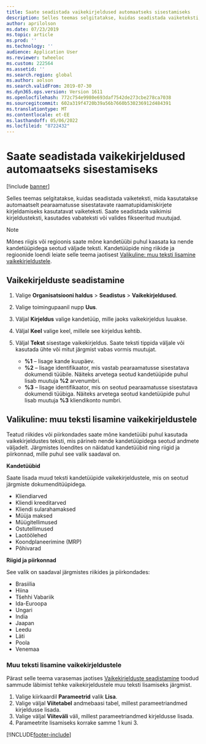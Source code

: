 ```yaml
---
title: Saate seadistada vaikekirjeldused automaatseks sisestamiseks
description: Selles teemas selgitatakse, kuidas seadistada vaiketeksti, mida kasutatakse automaatselt pearaamatusse sisestatavate raamatupidamiskirjete kirjeldamiseks kasutatavat vaiketeksti. Saate seadistada vaikimisi kirjeldusteksti, kasutades vabateksti või valides fikseeritud muutujad.
author: aprilolson
ms.date: 07/23/2019
ms.topic: article
ms.prod: ''
ms.technology: ''
audience: Application User
ms.reviewer: twheeloc
ms.custom: 222564
ms.assetid: ''
ms.search.region: global
ms.author: aolson
ms.search.validFrom: 2019-07-30
ms.dyn365.ops.version: Version 1611
ms.openlocfilehash: 772c754e9980e693daf7542de273cbe278ca7038
ms.sourcegitcommit: 602a319f4720b39a56b7660b530236912d484391
ms.translationtype: MT
ms.contentlocale: et-EE
ms.lasthandoff: 05/06/2022
ms.locfileid: "8722432"
---
```

# <a name="set-up-default-descriptions-for-automatic-posting"></a>Saate seadistada vaikekirjeldused automaatseks sisestamiseks

[!include [banner](../includes/banner.md)]

Selles teemas selgitatakse, kuidas seadistada vaiketeksti, mida kasutatakse automaatselt pearaamatusse sisestatavate raamatupidamiskirjete kirjeldamiseks kasutatavat vaiketeksti. Saate seadistada vaikimisi kirjeldusteksti, kasutades vabateksti või valides fikseeritud muutujad.

> [!NOTE]
> Mõnes riigis või regioonis saate mõne kandetüübi puhul kaasata ka nende kandetüüpidega seotud väljade teksti. Kandetüüpide ning riikide ja regioonide loendi leiate selle teema jaotisest [Valikuline: muu teksti lisamine vaikekirjeldustele](#optional-add-other-text-to-default-descriptions).

## <a name="set-up-default-descriptions"></a>Vaikekirjelduste seadistamine

1. Valige **Organisatsiooni haldus** \> **Seadistus** \> **Vaikekirjeldused**.
2. Valige toimingupaanil nupp **Uus**.
3. Väljal **Kirjeldus** valige kandetüüp, mille jaoks vaikekirjeldus luuakse.
4. Väljal **Keel** valige keel, millele see kirjeldus kehtib.
5. Väljal **Tekst** sisestage vaikekirjeldus. Saate teksti tippida väljale või kasutada ühte või mitut järgmist vabas vormis muutujat.

    - **%1** – lisage kande kuupäev.
    - **%2** – lisage identifikaator, mis vastab pearaamatusse sisestatava dokumendi tüübile. Näiteks arvetega seotud kandetüüpide puhul lisab muutuja **%2** arvenumbri.
    - **%3** – lisage identifikaator, mis on seotud pearaamatusse sisestatava dokumendi tüübiga. Näiteks arvetega seotud kandetüüpide puhul lisab muutuja **%3** kliendikonto numbri.

## <a name="optional-add-other-text-to-default-descriptions"></a>Valikuline: muu teksti lisamine vaikekirjeldustele

Teatud riikides või piirkondades saate mõne kandetüübi puhul kasutada vaikekirjeldustes teksti, mis pärineb nende kandetüüpidega seotud andmete väljadelt. Järgmistes loendites on näidatud kandetüübid ning riigid ja piirkonnad, mille puhul see valik saadaval on.

**Kandetüübid**

Saate lisada muud teksti kandetüüpide vaikekirjeldustele, mis on seotud järgmiste dokumenditüüpidega.

- Kliendiarved
- Kliendi kreeditarved
- Kliendi sularahamaksed
- Müüja maksed
- Müügitellimused
- Ostutellimused
- Laotöölehed
- Koondplaneerimine (MRP)
- Põhivarad

**Riigid ja piirkonnad**

See valik on saadaval järgmistes riikides ja piirkondades:

- Brasiilia
- Hiina
- Tšehhi Vabariik
- Ida-Euroopa
- Ungari
- India
- Jaapan
- Leedu
- Läti
- Poola
- Venemaa

### <a name="add-text-to-default-descriptions"></a>Muu teksti lisamine vaikekirjeldustele

Pärast selle teema varasemas jaotises [Vaikekirjelduste seadistamine](#set-up-default-descriptions) toodud sammude läbimist tehke vaikekirjeldustele muu teksti lisamiseks järgmist.

1. Valige kiirkaardil **Parameetrid** valik **Lisa**.
2. Valige väljal **Viitetabel** andmebaasi tabel, millest parameetriandmed kirjeldusse lisada.
3. Valige väljal **Viiteväli** väli, millest parameetriandmed kirjeldusse lisada.
4. Parameetrite lisamiseks korrake samme 1 kuni 3.


[!INCLUDE[footer-include](../../includes/footer-banner.md)]
